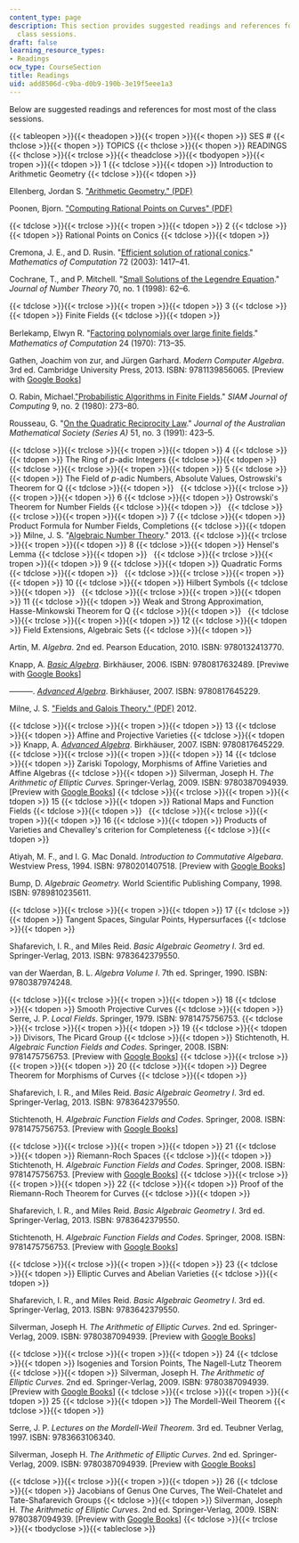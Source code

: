 ```yaml
---
content_type: page
description: This section provides suggested readings and references for most of the
  class sessions.
draft: false
learning_resource_types:
- Readings
ocw_type: CourseSection
title: Readings
uid: add8506d-c9ba-d0b9-190b-3e19f5eee1a3
---
```

Below are suggested readings and references for most most of the class sessions.

{{< tableopen >}}{{< theadopen >}}{{< tropen >}}{{< thopen >}}
SES #
{{< thclose >}}{{< thopen >}}
TOPICS
{{< thclose >}}{{< thopen >}}
READINGS
{{< thclose >}}{{< trclose >}}{{< theadclose >}}{{< tbodyopen >}}{{< tropen >}}{{< tdopen >}}
1
{{< tdclose >}}{{< tdopen >}}
Introduction to Arithmetic Geometry
{{< tdclose >}}{{< tdopen >}}

Ellenberg, Jordan S. ["Arithmetic Geometry." (PDF)](http://press.princeton.edu/chapters/gowers/gowers_IV_5.pdf)

Poonen, Bjorn. ["Computing Rational Points on Curves" (PDF)](http://math.mit.edu/~poonen/papers/millennial.pdf)

{{< tdclose >}}{{< trclose >}}{{< tropen >}}{{< tdopen >}}
2
{{< tdclose >}}{{< tdopen >}}
Rational Points on Conics
{{< tdclose >}}{{< tdopen >}}

Cremona, J. E., and D. Rusin. "[Efficient solution of rational conics](http://dx.doi.org/10.1090/S0025-5718-02-01480-1)." *Mathematics of Computation* 72 (2003): 1417–41.

Cochrane, T., and P. Mitchell. "[Small Solutions of the Legendre Equation](http://dx.doi.org/10.1006/jnth.1998.2221)." *Journal of Number Theory* 70, no. 1 (1998): 62–6.

{{< tdclose >}}{{< trclose >}}{{< tropen >}}{{< tdopen >}}
3
{{< tdclose >}}{{< tdopen >}}
Finite Fields
{{< tdclose >}}{{< tdopen >}}

Berlekamp, Elwyn R. "[Factoring polynomials over large ﬁnite ﬁelds](http://dx.doi.org/10.1090/S0025-5718-1970-0276200-X)." *Mathematics of Computation* 24 (1970): 713–35.

Gathen, Joachim von zur, and Jürgen Garhard. *Modern Computer Algebra*. 3rd ed. Cambridge University Press, 2013. ISBN: 9781139856065. \[Preview with [Google Books](http://books.google.com/books?id=AE5PN5QGgvUC&printsec=frontcover)\]

O. Rabin, Michael.["Probabilistic Algorithms in Finite Fields](https://epubs.siam.org/doi/10.1137/0209024)." *SIAM Journal of Computing* 9, no. 2 (1980): 273–80.

Rousseau, G. "[On the Quadratic Reciprocity Law](http://dx.doi.org/10.1017/S1446788700034583)." *Journal of the Australian Mathematical Society (Series A)* 51, no. 3 (1991): 423–5.

{{< tdclose >}}{{< trclose >}}{{< tropen >}}{{< tdopen >}}
4
{{< tdclose >}}{{< tdopen >}}
The Ring of *p*\-adic Integers
{{< tdclose >}}{{< tdopen >}}
 
{{< tdclose >}}{{< trclose >}}{{< tropen >}}{{< tdopen >}}
5
{{< tdclose >}}{{< tdopen >}}
The Field of *p*\-adic Numbers, Absolute Values, Ostrowski's Theorem for Q
{{< tdclose >}}{{< tdopen >}}
 
{{< tdclose >}}{{< trclose >}}{{< tropen >}}{{< tdopen >}}
6
{{< tdclose >}}{{< tdopen >}}
Ostrowski's Theorem for Number Fields
{{< tdclose >}}{{< tdopen >}}
 
{{< tdclose >}}{{< trclose >}}{{< tropen >}}{{< tdopen >}}
7
{{< tdclose >}}{{< tdopen >}}
Product Formula for Number Fields, Completions
{{< tdclose >}}{{< tdopen >}}
Milne, J. S. "[Algebraic Number Theory](http://www.jmilne.org/math/CourseNotes/ant.html)." 2013.
{{< tdclose >}}{{< trclose >}}{{< tropen >}}{{< tdopen >}}
8
{{< tdclose >}}{{< tdopen >}}
Hensel's Lemma
{{< tdclose >}}{{< tdopen >}}
 
{{< tdclose >}}{{< trclose >}}{{< tropen >}}{{< tdopen >}}
9
{{< tdclose >}}{{< tdopen >}}
Quadratic Forms
{{< tdclose >}}{{< tdopen >}}
 
{{< tdclose >}}{{< trclose >}}{{< tropen >}}{{< tdopen >}}
10
{{< tdclose >}}{{< tdopen >}}
Hilbert Symbols
{{< tdclose >}}{{< tdopen >}}
 
{{< tdclose >}}{{< trclose >}}{{< tropen >}}{{< tdopen >}}
11
{{< tdclose >}}{{< tdopen >}}
Weak and Strong Approximation, Hasse-Minkowski Theorem for Q
{{< tdclose >}}{{< tdopen >}}
 
{{< tdclose >}}{{< trclose >}}{{< tropen >}}{{< tdopen >}}
12
{{< tdclose >}}{{< tdopen >}}
Field Extensions, Algebraic Sets
{{< tdclose >}}{{< tdopen >}}

Artin, M. *Algebra*. 2nd ed. Pearson Education, 2010. ISBN: 9780132413770.

Knapp, A. [*Basic Algebra*](http://dx.doi.org/10.1007/978-0-8176-4529-8). Birkhäuser, 2006. ISBN: 9780817632489. \[Previwe with [Google Books](http://books.google.com/books?id=NSXCaGSVaX4C&printsec=frontcover)\]

———. [*Advanced Algebra*](http://dx.doi.org/10.1007/978-0-8176-4613-4). Birkhäuser, 2007. ISBN: 9780817645229.

Milne, J. S. ["Fields and Galois Theory." (PDF)](http://www.jmilne.org/math/CourseNotes/FT.pdf) 2012.

{{< tdclose >}}{{< trclose >}}{{< tropen >}}{{< tdopen >}}
13
{{< tdclose >}}{{< tdopen >}}
Affine and Projective Varieties
{{< tdclose >}}{{< tdopen >}}
Knapp, A. [*Advanced Algebra*](http://dx.doi.org/10.1007/978-0-8176-4613-4). Birkhäuser, 2007. ISBN: 9780817645229.
{{< tdclose >}}{{< trclose >}}{{< tropen >}}{{< tdopen >}}
14
{{< tdclose >}}{{< tdopen >}}
Zariski Topology, Morphisms of Affine Varieties and Affine Algebras
{{< tdclose >}}{{< tdopen >}}
Silverman, Joseph H. *The Arithmetic of Elliptic Curves*. Springer-Verlag, 2009. ISBN: 9780387094939. \[Preview with [Google Books](http://books.google.com/books?id=Z90CA_EUCCkC&pg=PAfrontcover)\]
{{< tdclose >}}{{< trclose >}}{{< tropen >}}{{< tdopen >}}
15
{{< tdclose >}}{{< tdopen >}}
Rational Maps and Function Fields
{{< tdclose >}}{{< tdopen >}}
 
{{< tdclose >}}{{< trclose >}}{{< tropen >}}{{< tdopen >}}
16
{{< tdclose >}}{{< tdopen >}}
Products of Varieties and Chevalley's criterion for Completeness
{{< tdclose >}}{{< tdopen >}}

Atiyah, M. F., and I. G. Mac Donald. *Introduction to Commutative Algebara*. Westview Press, 1994. ISBN: 9780201407518. \[Preview with [Google Books](http://books.google.com/books?id=nI84DgAAQBAJ&pg=PAfrontcover)\]

Bump, D. *Algebraic Geometry.* World Scientific Publishing Company, 1998. ISBN: 9789810235611.

{{< tdclose >}}{{< trclose >}}{{< tropen >}}{{< tdopen >}}
17
{{< tdclose >}}{{< tdopen >}}
Tangent Spaces, Singular Points, Hypersurfaces
{{< tdclose >}}{{< tdopen >}}

Shafarevich, I. R., and Miles Reid. *Basic Algebraic Geometry I*. 3rd ed. Springer-Verlag, 2013. ISBN: 9783642379550.

van der Waerdan, B. L. *Algebra Volume I*. 7th ed. Springer, 1990. ISBN: 9780387974248.

{{< tdclose >}}{{< trclose >}}{{< tropen >}}{{< tdopen >}}
18
{{< tdclose >}}{{< tdopen >}}
Smooth Projective Curves
{{< tdclose >}}{{< tdopen >}}
Serre, J. P. *Local Fields*. Springer, 1979. ISBN: 9781475756753.
{{< tdclose >}}{{< trclose >}}{{< tropen >}}{{< tdopen >}}
19
{{< tdclose >}}{{< tdopen >}}
Divisors, The Picard Group
{{< tdclose >}}{{< tdopen >}}
Stichtenoth, H. *Algebraic Function Fields and Codes*. Springer, 2008. ISBN: 9781475756753. \[Preview with [Google Books](http://books.google.com/books?id=rLTXgNfa4pwC&printsec=frontcover)\]
{{< tdclose >}}{{< trclose >}}{{< tropen >}}{{< tdopen >}}
20
{{< tdclose >}}{{< tdopen >}}
Degree Theorem for Morphisms of Curves
{{< tdclose >}}{{< tdopen >}}

Shafarevich, I. R., and Miles Reid. *Basic Algebraic Geometry I*. 3rd ed. Springer-Verlag, 2013. ISBN: 9783642379550.

Stichtenoth, H. *Algebraic Function Fields and Codes*. Springer, 2008. ISBN: 9781475756753. \[Preview with [Google Books](http://books.google.com/books?id=rLTXgNfa4pwC&printsec=frontcover)\]

{{< tdclose >}}{{< trclose >}}{{< tropen >}}{{< tdopen >}}
21
{{< tdclose >}}{{< tdopen >}}
Riemann-Roch Spaces
{{< tdclose >}}{{< tdopen >}}
Stichtenoth, H. *Algebraic Function Fields and Codes*. Springer, 2008. ISBN: 9781475756753. \[Preview with [Google Books](http://books.google.com/books?id=rLTXgNfa4pwC&printsec=frontcover)\]
{{< tdclose >}}{{< trclose >}}{{< tropen >}}{{< tdopen >}}
22
{{< tdclose >}}{{< tdopen >}}
Proof of the Riemann-Roch Theorem for Curves
{{< tdclose >}}{{< tdopen >}}

Shafarevich, I. R., and Miles Reid. *Basic Algebraic Geometry I*. 3rd ed. Springer-Verlag, 2013. ISBN: 9783642379550.

Stichtenoth, H. *Algebraic Function Fields and Codes*. Springer, 2008. ISBN: 9781475756753. \[Preview with [Google Books](http://books.google.com/books?id=rLTXgNfa4pwC&printsec=frontcover)\]

{{< tdclose >}}{{< trclose >}}{{< tropen >}}{{< tdopen >}}
23
{{< tdclose >}}{{< tdopen >}}
Elliptic Curves and Abelian Varieties
{{< tdclose >}}{{< tdopen >}}

Shafarevich, I. R., and Miles Reid. *Basic Algebraic Geometry I*. 3rd ed. Springer-Verlag, 2013. ISBN: 9783642379550.

Silverman, Joseph H. *The Arithmetic of Elliptic Curves*. 2nd ed. Springer-Verlag, 2009. ISBN: 9780387094939. \[Preview with [Google Books](http://books.google.com/books?id=Z90CA_EUCCkC&pg=PAfrontcover)\]

{{< tdclose >}}{{< trclose >}}{{< tropen >}}{{< tdopen >}}
24
{{< tdclose >}}{{< tdopen >}}
Isogenies and Torsion Points, The Nagell-Lutz Theorem
{{< tdclose >}}{{< tdopen >}}
Silverman, Joseph H. *The Arithmetic of Elliptic Curves*. 2nd ed. Springer-Verlag, 2009. ISBN: 9780387094939. \[Preview with [Google Books](http://books.google.com/books?id=Z90CA_EUCCkC&pg=PAfrontcover)\]
{{< tdclose >}}{{< trclose >}}{{< tropen >}}{{< tdopen >}}
25
{{< tdclose >}}{{< tdopen >}}
The Mordell-Weil Theorem
{{< tdclose >}}{{< tdopen >}}

Serre, J. P. *Lectures on the Mordell-Weil Theorem*. 3rd ed. Teubner Verlag, 1997. ISBN: 9783663106340.

Silverman, Joseph H. *The Arithmetic of Elliptic Curves*. 2nd ed. Springer-Verlag, 2009. ISBN: 9780387094939. \[Preview with [Google Books](http://books.google.com/books?id=Z90CA_EUCCkC&pg=PAfrontcover)\]

{{< tdclose >}}{{< trclose >}}{{< tropen >}}{{< tdopen >}}
26
{{< tdclose >}}{{< tdopen >}}
Jacobians of Genus One Curves, The Weil-Chatelet and Tate-Shafarevich Groups
{{< tdclose >}}{{< tdopen >}}
Silverman, Joseph H. *The Arithmetic of Elliptic Curves*. 2nd ed. Springer-Verlag, 2009. ISBN: 9780387094939. \[Preview with [Google Books](http://books.google.com/books?id=Z90CA_EUCCkC&pg=PAfrontcover)\]
{{< tdclose >}}{{< trclose >}}{{< tbodyclose >}}{{< tableclose >}}